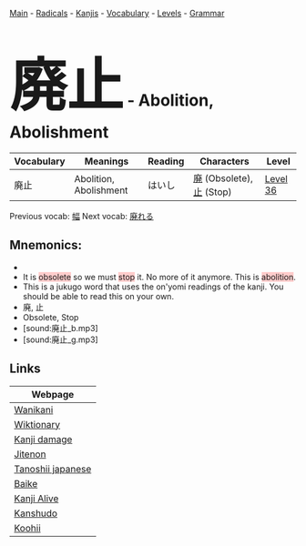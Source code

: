 <style> bigfont {font-size: 100px}</style>
[Main](../README.md) -
[Radicals](../radicals.md) -
[Kanjis](../kanjis.md) -
[Vocabulary](../vocabulary.md) -
[Levels](../levels.md) -
[Grammar](../grammar.md)
# <bigfont> 廃止</bigfont> - Abolition, Abolishment 

| Vocabulary | Meanings | Reading | Characters | Level |
| --- | --- | --- | --- | --- |
| 廃止 | Abolition, Abolishment | はいし |  [廃](../kanjis/廃.md) (Obsolete), [止](../kanjis/止.md) (Stop) | [Level 36](../levels/wk_level36.md) |

Previous vocab: [幅](幅.md) Next vocab: [廃れる](廃れる.md) 

## Mnemonics:

* 
* It is <span style="background-color:#ffcccb"> obsolete</span> so we must <span style="background-color:#ffcccb"> stop</span> it. No more of it anymore. This is <span style="background-color:#ffcccb"> abolition</span>.
* This is a jukugo word that uses the on'yomi readings of the kanji. You should be able to read this on your own.
* 廃, 止
* Obsolete, Stop
* [sound:廃止_b.mp3]
* [sound:廃止_g.mp3]


## Links 

| Webpage |
| --- |
| [Wanikani          ](https://www.wanikani.com/kanji/廃止) |
| [Wiktionary        ](https://en.wiktionary.org/wiki/廃止) |
| [Kanji damage      ](http://www.kanjidamage.com/kanji/search?utf8=✓&q=廃止) |
| [Jitenon           ](https://jitenon.com/kanji/廃止) |
| [Tanoshii japanese ](https://www.tanoshiijapanese.com/dictionary/kanji.cfm?k=廃止) |
| [Baike             ](https://baike.baidu.com/item/廃止) |
| [Kanji Alive       ](https://app.kanjialive.com/廃止) |
| [Kanshudo          ](https://www.kanshudo.com/searchmn?q=廃止) |
| [Koohii            ](https://kanji.koohii.com/study/kanji/廃止) |
